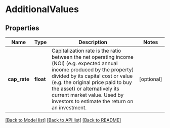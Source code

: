 # AdditionalValues

## Properties
Name | Type | Description | Notes
------------ | ------------- | ------------- | -------------
**cap_rate** | **float** | Capitalization rate is the ratio between the net operating income (NOI) (e.g. expected annual income produced by the property) divided by its capital cost or value (e.g. the original price paid to buy the asset) or alternatively its current market value. Used by investors to estimate the return on an investment. | [optional] 

[[Back to Model list]](../../README.md#documentation-for-models) [[Back to API list]](../../README.md#documentation-for-api-endpoints) [[Back to README]](../../README.md)

